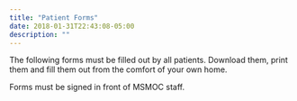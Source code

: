 ```yaml
---
title: "Patient Forms"
date: 2018-01-31T22:43:08-05:00
description: ""
---
```


The following forms must be filled out by all patients. Download them, print 
them and fill them out from the comfort of your own home.
 
Forms must be signed in front of MSMOC staff.
 
